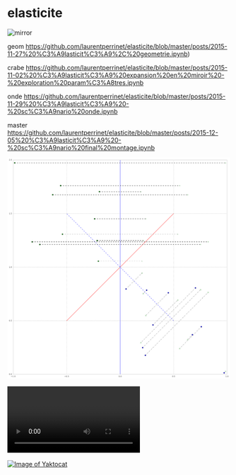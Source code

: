 # elasticite

![mirror](https://github.com/laurentperrinet/elasticite/blob/master/posts/2015-11-02%20%C3%A9lasticit%C3%A9%20expansion%20en%20miroir%20-%20principes.ipynb)

geom https://github.com/laurentperrinet/elasticite/blob/master/posts/2015-11-27%20%C3%A9lasticit%C3%A9%2C%20geometrie.ipynb)

crabe https://github.com/laurentperrinet/elasticite/blob/master/posts/2015-11-02%20%C3%A9lasticit%C3%A9%20expansion%20en%20miroir%20-%20exploration%20param%C3%A8tres.ipynb

onde https://github.com/laurentperrinet/elasticite/blob/master/posts/2015-11-29%20%C3%A9lasticit%C3%A9%20-%20sc%C3%A9nario%20onde.ipynb

master https://github.com/laurentperrinet/elasticite/blob/master/posts/2015-12-05%20%C3%A9lasticit%C3%A9%20-%20sc%C3%A9nario%20final%20montage.ipynb

![Image Alt](files/mirror.png)


![Image Alt](https://raw.githubusercontent.com/laurentperrinet/elasticite/master/files/elastic_fresnel_gauche.mp4)




[![Image of Yaktocat](https://octodex.github.com/images/yaktocat.png)](http://github.com)
